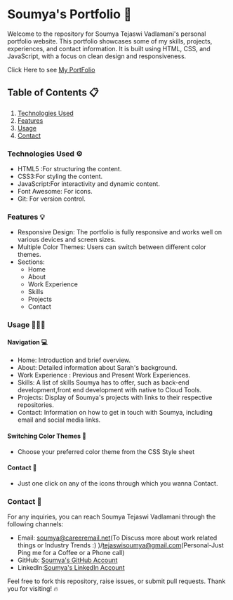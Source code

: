 # Soumya's Portfolio 💎

Welcome to the repository for Soumya Tejaswi Vadlamani's personal portfolio website. This portfolio showcases some of my skills, projects, experiences, and contact information. It is built using HTML, CSS, and JavaScript, with a focus on clean design and responsiveness.

Click Here to see [My PortFolio](https://soumyatejaswi.github.io/)

## Table of Contents 📋

1. [Technologies Used]() 
2. [Features]() 
3. [Usage]() 
4. [Contact]() 

### Technologies Used ⚙️
- HTML5 :For structuring the content.
- CSS3:For styling the content.
- JavaScript:For interactivity and dynamic content.
- Font Awesome: For icons.
- Git: For version control.

### Features 💡
- Responsive Design: The portfolio is fully responsive and works well on various devices and screen sizes.
- Multiple Color Themes: Users can switch between different color themes.
- Sections:
  - Home
  - About
  - Work Experience
  - Skills
  - Projects
  - Contact
### Usage 👩🏻‍💻

#### Navigation 💻
- Home: Introduction and brief overview.
- About: Detailed information about Sarah's background.
- Work Experience : Previous and Present Work Experiences.
- Skills: A list of skills Soumya has to  offer, such as back-end development,front end development with native to Cloud Tools.
- Projects: Display of Soumya's projects with links to their respective repositories.
- Contact: Information on how to get in touch with Soumya, including email and social media links.

#### Switching Color Themes 📌
- Choose your preferred color theme from the CSS Style sheet

#### Contact 📑
- Just one click on any of the icons through which you wanna Contact.

### Contact 📨

For any inquiries, you can reach Soumya Tejaswi Vadlamani through the following channels:

- Email: soumya@careeremail.net(To Discuss more about work related things or Industry Trends :) )/tejaswisoumya@gmail.com(Personal-Just Ping me for a Coffee or a Phone call)
- GitHub: [Soumya's GitHub Account ](https://github.com/SoumyaTejaswi)
- LinkedIn:[Soumya's LinkedIn Account](https://www.linkedin.com/in/soumya-tejaswi-vadlamani-760b871a0/)

Feel free to fork this repository, raise issues, or submit pull requests. Thank you for visiting! 🔥
